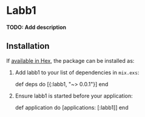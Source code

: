 # Labb1

**TODO: Add description**

## Installation

If [available in Hex](https://hex.pm/docs/publish), the package can be installed as:

  1. Add labb1 to your list of dependencies in `mix.exs`:

        def deps do
          [{:labb1, "~> 0.0.1"}]
        end

  2. Ensure labb1 is started before your application:

        def application do
          [applications: [:labb1]]
        end

